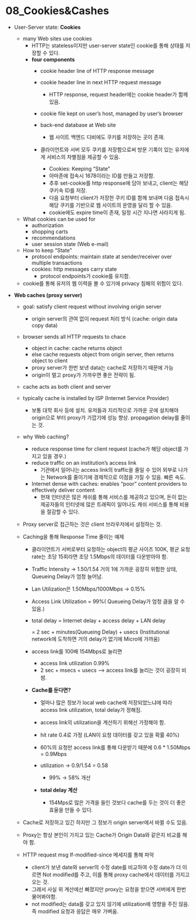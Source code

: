 # 08_Cookies&Cashes

- User-Server state: **Cookies**
    - many Web sites use cookies
        - HTTP는 stateless이지만 user-server state인 cookie를 통해 상태를 저장할 수 있다.
        - **four components**
            - cookie header line of HTTP response message
            - cookie header line in next HTTP request message
                - HTTP response, request header에는 cookie header가 함께 있음.
            - cookie file kept on user’s host, managed by user’s browser
            - back-end database at Web site
                - 웹 사이트 백엔드 디비에도 쿠키를 저장하는 곳이 존재.
            - 클라이언트와 서버 모두 쿠키를 저장함으로써 방문 기록이 있는 유저에게 서비스의 차별점을 제공할 수 있음.
                
                
                - Cookies: Keeping “State”
                - 아마존에 접속시 1678이라는 ID를 만들고 저장함.
                - 추후 set-cookie를 http response에 담아 보내고, client는 해당 쿠키속 ID를 저장.
                - 다음 요청부터 client가 저장한 쿠키 ID를 함께 보내며 다음 접속시 해당 쿠키를 기반으로 웹 사이트의 운영을 달리 할 수 있음.
                - cookie에도 expire time이 존재, 일정 시간 지나면 사라지게 됨.
    - What cookies can be used for
        - authorization
        - shopping carts
        - recommendations
        - user session state (Web e-mail)
    - How to keep “State”
        - protocol endpoints: maintain state at sender/receiver over multiple transactions
        - cookies: http messages carry state
            - protocol endpoints가 cookie를 유지함.
    - cookie를 통해 유저의 웹 이력을 볼 수 있기에 privacy 침해의 위험이 있다.

- **Web caches (proxy server)**
    - goal: satisfy client request without involving origin server
        - origin server의 관여 없이 request 처리 방식 (cache: origin data copy data)
    - browser sends all HTTP requests to chace
        - object in cache: cache returns object
        - else cache requests object from origin server, then returns object to client
        - proxy server가 한번 보낸 data는 cache로 저장하기 때문에 가능
        - origin이 멀고 proxy가 가까우면 좋은 전략이 됨.
        
        
    - cache acts as both client and server
    - typically cache is installed by ISP (Internet Service Provider)
        - 보통 대학 회사 등에 설치. 유저들과 지리적으로 가까운 곳에 설치해야 origin으로 부터 proxy가 가깝기에 성능 향상. propagation delay를 줄이는 것.
    - why Web caching?
        - reduce response time for client request (cache가 해당 object를 가지고 있을 경우.)
        - reduce traffic on an institution’s access link
            - 기관에서 일어나는 access link의 traffic을 줄일 수 있어 외부로 나가는 Network를 줄이기에 경제적으로 이점을 가질 수 있음. 빠른 속도.
        - Internet dense with caches: enables “poor” content providers to effectively deliver content
            - 현재 인터넷은 많은 캐쉬를 통해 서비스를 제공하고 있으며, 돈이 없는 제공자들의 인터넷에 많은 트래픽이 일어나도 캐쉬 서비스를 통해 비용을 절감할 수 있다.
    - Proxy server로 접근하는 것은 client 브라우저에서 설정하는 것.
    - Caching을 통해 Response Time 줄이는 예제
        
        
        - 클라이언트가 서버로부터 요청하는 object의 평균 사이즈 100K, 평균 요청 rate는 초당 15회라면 초당 1.5Mbps의 데이터를 다운받아야 함.
        - Traffic Intensity → 1.50/1.54 거의 1에 가까운 굉장히 위험한 상태, Queueing Delay가 엄청 늘어남.
        - Lan Utilization은 1.50Mbps/1000Mbps → 0.15%
        - Access Link Utilization = 99%( Queueing Delay가 엄청 큼을 알 수 있음.)
        - total delay = Internet delay + access delay + LAN delay
            
            = 2 sec + minutes(Queueing Delay) + usecs (Institutional network에 도착하면 거의 delay가 없기에 Micro에 가까움)
            
        - access link를 100배 154Mbps로 늘리면
            - access link utilization 0.99%
            - 2 sec + msecs + usecs —> access link를 늘리는 것이 굉장히 비쌈.
        - **Cache를 둔다면?**
            - 얼마나 많은 정보가 local web cache에 저장되었느냐에 따라 access link utilization, total delay가 정해짐.
            - access link의 utilization을 계산하기 위해선 가정해야 함.
            - hit rate 0.4로 가정 (LAN이 요청 데이터를 갖고 있을 확률 40%)
            
            
            - 60%의 요청만 access link를 통해 다운받기 때문에 0.6 * 1.50Mbps = 0.9Mbps
            - utilization → 0.9/1.54 = 0.58
                - 99% → 58% 개선
            - **total delay 계산**
                - 154Mps로 많은 가격을 들인 것보다 cache를 두는 것이 더 좋은 효율을 만들 수 있다.
    - Cache로 저장하고 있긴 하지만 그 정보가 origin server에서 바뀔 수도 있음.
    - Proxy는 항상 본인이 가지고 있는 Cache가 Origin Data와 같은지 비교를 해야 함.
        
        
    - HTTP request msg If-modified-since 메세지를 통해 파악
        - client가 보낸 date와 server의 수정 date를 비교하여 수정 date가 더 이르면 Not modified를 주고, 이를 통해 proxy cache에서 데이터를 가지고 오는 것.
        - 그래서 사실 위 계산에선 빠졌지만 proxy는 요청을 받으면 서버에게 한번 물어봐야함.
        - not modified는 data를 갖고 있지 않기에 utilization에 영향을 주진 않음. 즉 modified 요청과 응답은 매우 가벼움.

